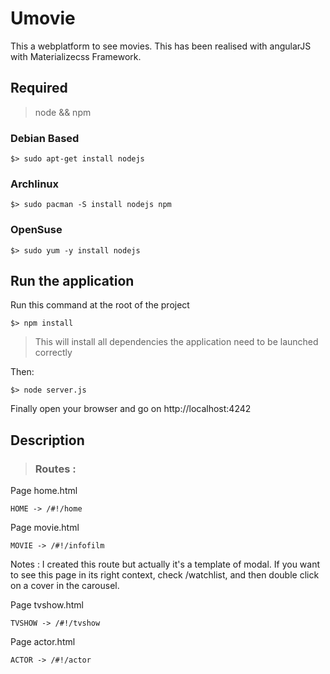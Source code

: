 # Umovie

This a webplatform to see movies. This has been realised with angularJS with Materializecss Framework.





## Required

> node && npm



### Debian Based

```
$> sudo apt-get install nodejs
```

### Archlinux

```
$> sudo pacman -S install nodejs npm
```

### OpenSuse

```
$> sudo yum -y install nodejs
```



## Run the application

Run this command at the root of the project

```
$> npm install
```

> This will install all dependencies the application need to be launched correctly



Then:

```
$> node server.js
```

Finally open your browser and go on http://localhost:4242



## Description

> ### Routes :

Page home.html

```
HOME -> /#!/home
```



Page movie.html

```
MOVIE -> /#!/infofilm
```

Notes : I created this route but actually it's a template of modal. If you want to see this page in its right context, check /watchlist, and then double click on a cover in the carousel.



Page tvshow.html

```
TVSHOW -> /#!/tvshow
```



Page actor.html

```
ACTOR -> /#!/actor
```